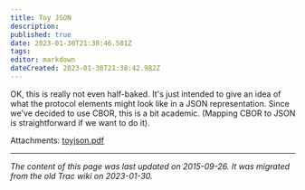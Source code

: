 ```yaml
---
title: Toy JSON
description: 
published: true
date: 2023-01-30T21:38:46.501Z
tags: 
editor: markdown
dateCreated: 2023-01-30T21:38:42.982Z
---
```



OK, this is really not even half-baked. It's just intended to give an idea of what the protocol elements might look like in a JSON representation. Since we've decided to use CBOR, this is a bit academic. (Mapping CBOR to JSON is straightforward if we want to do it).

Attachments:
[toyjson.pdf](/toyjson.pdf)
&nbsp;
&nbsp;
&nbsp;

---

*The content of this page was last updated on 2015-09-26. It was migrated from the old Trac wiki on 2023-01-30.*